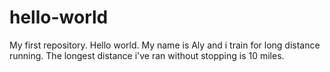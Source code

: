 # hello-world
My first repository.
Hello world. My name is Aly and i train for long distance running.
The longest distance i've ran without stopping is 10 miles.
